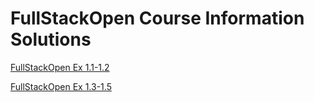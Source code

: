 # FullStackOpen Course Information Solutions 

[FullStackOpen Ex 1.1-1.2](https://fullstackopen.com/osa1/reactin_alkeet#tehtavat-1-1-1-2)

[FullStackOpen Ex 1.3-1.5](https://fullstackopen.com/osa1/javascriptia#tehtavat-1-3-1-5)